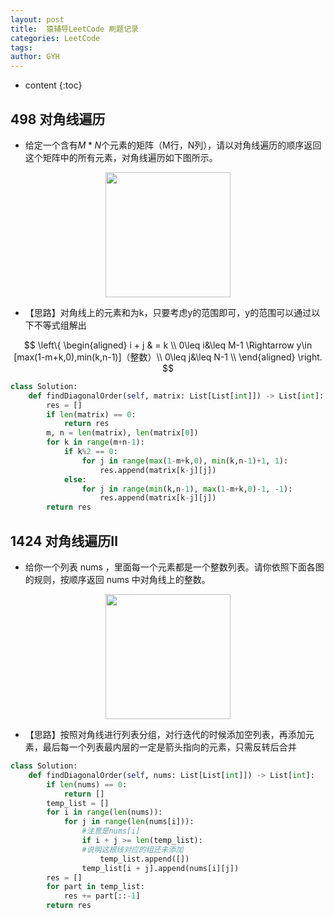 ```yaml
---
layout: post
title:  猿辅导LeetCode 刷题记录
categories: LeetCode
tags: 
author: GYH
---
```


* content
{:toc}

## 498 对角线遍历

- 给定一个含有$M*N$个元素的矩阵（M行，N列），请以对角线遍历的顺序返回这个矩阵中的所有元素，对角线遍历如下图所示。

<div align="center"> <img src="https://github.com/GYHHAHA/GYHHAHA.github.io/pic/猿辅导LeetCode_498.png" width = 200 /> </div>

- 【思路】对角线上的元素和为k，只要考虑y的范围即可，y的范围可以通过以下不等式组解出
  
$$
\left\{
\begin{aligned}
i + j & = k \\
0\leq i&\leq M-1 \Rightarrow y\in [max(1-m+k,0),min(k,n-1)]（整数）\\
0\leq j&\leq N-1  \\
\end{aligned}
\right.
$$

```python
class Solution:
    def findDiagonalOrder(self, matrix: List[List[int]]) -> List[int]:
        res = []
        if len(matrix) == 0:
            return res
        m, n = len(matrix), len(matrix[0])
        for k in range(m+n-1):
            if k%2 == 0:
                for j in range(max(1-m+k,0), min(k,n-1)+1, 1):
                    res.append(matrix[k-j][j])
            else:
                for j in range(min(k,n-1), max(1-m+k,0)-1, -1):
                    res.append(matrix[k-j][j])
        return res
```

## 1424 对角线遍历Ⅱ

- 给你一个列表 nums ，里面每一个元素都是一个整数列表。请你依照下面各图的规则，按顺序返回 nums 中对角线上的整数。

<div align="center"> <img src="https://github.com/GYHHAHA/GYHHAHA.github.io/pic/猿辅导LeetCode_1424.png" width = 200 /> </div>

- 【思路】按照对角线进行列表分组，对行迭代的时候添加空列表，再添加元素，最后每一个列表最内层的一定是箭头指向的元素，只需反转后合并

```python
class Solution:
    def findDiagonalOrder(self, nums: List[List[int]]) -> List[int]:
        if len(nums) == 0:
            return []
        temp_list = []
        for i in range(len(nums)):
            for j in range(len(nums[i])):
                #注意是nums[i]
                if i + j >= len(temp_list):
                #说明这根线对应的组还未添加
                    temp_list.append([])
                temp_list[i + j].append(nums[i][j])
        res = []
        for part in temp_list:
            res += part[::-1]
        return res
```